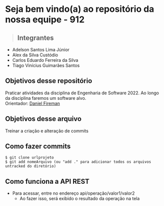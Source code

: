 # Seja bem vindo(a) ao repositório da nossa equipe - 912

>## Integrantes
+ Adelson Santos Lima Júnior
+ Alex da Silva Custódio
+ Carlos Eduardo Ferreira da Silva
+ Tiago Vinícius Guimarães Santos

## Objetivos desse repositório
Praticar atividades da disciplina de Engenharia de Software 2022.
Ao longo da disciplina faremos um software alvo.
<br>
Orientador: [Daniel Fireman](https://github.com/danielfireman)

## Objetivos desse arquivo
Treinar a criação e alteração de commits

## Como fazer commits
```
$ git clone urlprojeto
$ git add nomeArquivo (ou "add ." para adicionar todos os arquivos untracked do diretório)
```
## Como funciona a API REST
+ Para acessar, entre no endereço api/operação/valor1/valor2
  + Ao fazer isso, será exibido o resultado da operação na tela

